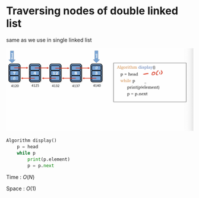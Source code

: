 # Traversing nodes of double linked list

same as we use in single linked list

<img src='../assets/121_1.png'></img>

``` Python
Algorithm display()
    p = head
    while p
        print(p.element)
        p = p.next
```

Time : $O(N)$

Space : $O(1)$
